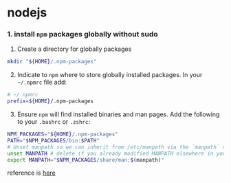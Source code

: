 # nodejs

### 1. install `npm` packages globally without sudo

1. Create a directory for globally packages
```zsh
mkdir "${HOME}/.npm-packages"
```
2. Indicate to `npm` where to store globally installed packages. In your `~/.npmrc` file add:
```zsh
# ~/.npmrc
prefix=${HOME}/.npm-packages
```
3.  Ensure `npm` will find installed binaries and man pages. Add the following to your `.bashrc` or `.zshrc`:
```zsh
NPM_PACKAGES="${HOME}/.npm-packages"
PATH="$NPM_PACKAGES/bin:$PATH"
# Unset manpath so we can inherit from /etc/manpath via the `manpath` command
unset MANPATH # delete if you already modified MANPATH elsewhere in your config
export MANPATH="$NPM_PACKAGES/share/man:$(manpath)"
```

reference is [here](https://github.com/sindresorhus/guides/blob/master/npm-global-without-sudo.md)

